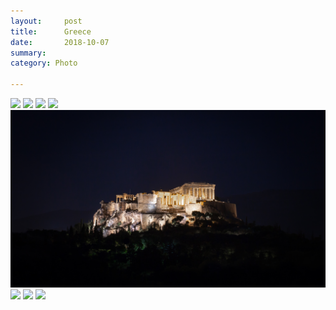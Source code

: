 ```yaml
---
layout:     post
title:      Greece
date:       2018-10-07
summary:    
category: Photo

---
```


<img src="/images/Greece/greece-publish-1.jpg">
<!--more-->
<img src="/images/Greece/greece-publish-2.jpg">
<img src="/images/Greece/greece-publish-3.jpg">
<img src="/images/Greece/greece-publish-4.jpg">
<img src="/images/Greece/greece-publish-5.jpg">
<img src="/images/Greece/greece-publish-6.jpg">
<img src="/images/Greece/greece-publish-7.jpg">
<img src="/images/Greece/greece-publish-8.jpg">